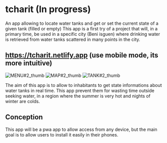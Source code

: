# tcharit (In progress)
An app allowing to locate water tanks and get or set the current state of a given tank (filled or empty)
This app is a first try of a project that will, in a primary time, be used in a specific city (Beni isguen) where drinking water is retrieved from water tanks scattered in many points in the city.

## https://tcharit.netlify.app (use mobile mode, its more intuitive)

![MENU#2_thumb](https://github.com/user-attachments/assets/b98c238a-0933-43cc-9eb9-b658776f48d3)
![MAP#2_thumb](https://github.com/user-attachments/assets/993bf28b-8194-4fe3-be56-57cf219350cc)
![TANK#2_thumb](https://github.com/user-attachments/assets/120141ad-6724-42a6-b70c-f697d773cd3d)

The aim of this app is to allow to inhabitants to get state informations about water tanks in real time.
This app prevent them for wasting time outside seeking water, in a region where the summer is very hot and nights of winter are colds.


## Conception
This app will be a pwa app to allow access from any device, but the main goal is to allow users to install it easily in their phones.

